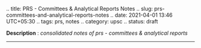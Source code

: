 .. title: PRS - Committees & Analytical Reports Notes
.. slug: prs-committees-and-analytical-reports-notes
.. date: 2021-04-01 13:46 UTC+05:30
.. tags: prs, notes
.. category: upsc
.. status: draft

**Description** : *consolidated notes of prs - committees & analytical reports*

***
<!-- TEASER_END -->